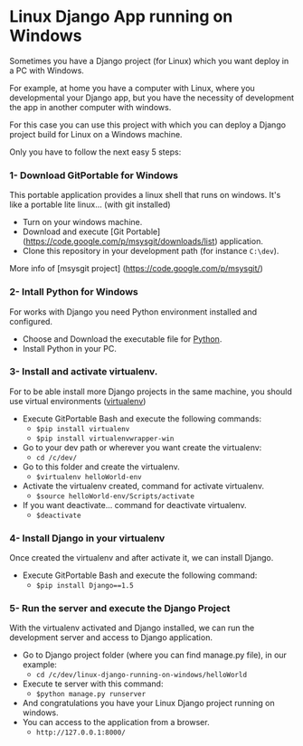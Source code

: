 Linux Django App running on Windows 
===================================

Sometimes you have a Django project (for Linux) which you want deploy in a PC with Windows.

For example, at home you have a computer with Linux, where you developmental your Django app, but you have the necessity of development the app in another computer with windows.

For this case you can use this project with which you can deploy a Django project build for Linux on a Windows machine.

Only you have to follow the next easy 5 steps:

### 1- Download GitPortable for Windows
This portable application provides a linux shell that runs on windows. It's like a portable lite linux... (with git installed)
* Turn on your windows machine.
* Download and execute [Git Portable] (https://code.google.com/p/msysgit/downloads/list) application.
* Clone this repository in your development path (for instance `C:\dev`).

More info of [msysgit project] (https://code.google.com/p/msysgit/)
			 
### 2- Intall Python for Windows
For works with Django you need Python environment installed and configured.
* Choose and Download the executable file for [Python](http://www.python.org/getit/).
* Install Python in your PC.

### 3- Install and activate virtualenv.
For to be able install more Django projects in the same machine, you should use virtual environments ([virtualenv](http://www.virtualenv.org/en/latest/))
* Execute GitPortable Bash and execute the following commands:
    * `$pip install virtualenv`
    * `$pip install virtualenvwrapper-win`
* Go to your dev path or wherever you want create the virtualenv:
    * `cd /c/dev/`
* Go to this folder and create the virtualenv.
    * `$virtualenv helloWorld-env`
* Activate the virtualenv created, command for activate virtualenv.
    * `$source helloWorld-env/Scripts/activate`
* If you want deactivate... command for deactivate virtualenv.
    * `$deactivate`

### 4- Install Django in your virtualenv
Once created the virtualenv and after activate it, we can install Django.
* Execute GitPortable Bash and execute the following command:
    * `$pip install Django==1.5`

### 5- Run the server and execute the Django Project
With the virtualenv activated and Django installed, we can run the development server and access to Django application.
* Go to Django project folder (where you can find manage.py file), in our example:
    * `cd /c/dev/linux-django-running-on-windows/helloWorld`
* Execute te server with this command:
    * `$python manage.py runserver`
* And congratulations you have your Linux Django project running on windows.
* You can access to the application from a browser.
    * `http://127.0.0.1:8000/`
